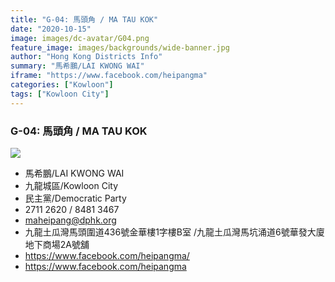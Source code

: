 ```yaml
---
title: "G-04: 馬頭角 / MA TAU KOK"
date: "2020-10-15"
image: images/dc-avatar/G04.png
feature_image: images/backgrounds/wide-banner.jpg
author: "Hong Kong Districts Info"
summary: "馬希鵬/LAI KWONG WAI"
iframe: "https://www.facebook.com/heipangma"
categories: ["Kowloon"]
tags: ["Kowloon City"]
---
```


### G-04: 馬頭角 / MA TAU KOK  
![](/images/dc-avatar/G04.png)  

 - 馬希鵬/LAI KWONG WAI  
 - 九龍城區/Kowloon City  
 - 民主黨/Democratic Party  
 - 2711 2620 / 8481 3467  
 - maheipang@dphk.org  
 - 九龍土瓜灣馬頭圍道436號金華樓1字樓B室 /九龍土瓜灣馬坑涌道6號華發大廈地下商場2A號舖  
 - https://www.facebook.com/heipangma/  
 - https://www.facebook.com/heipangma
